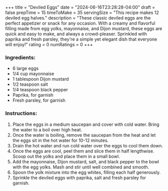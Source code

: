 +++
title = "Deviled Eggs"
date = "2024-06-16T23:28:28-04:00"
draft = false
prepTime = 15
timeToMake = 35
servingSize = "This recipe makes 12 deviled egg halves."
description = "These classic deviled eggs are the perfect appetizer or snack for any occasion. With a creamy and flavorful filling made from egg yolks, mayonnaise, and Dijon mustard, these eggs are quick and easy to make, and always a crowd-pleaser. Sprinkled with paprika and fresh parsley, they're a simple yet elegant dish that everyone will enjoy!"
rating = 0
numRatings = 0
+++

### Ingredients:

- 6 large eggs
- 1/4 cup mayonnaise
- 1 tablespoon Dijon mustard
- 1/2 teaspoon salt
- 1/4 teaspoon black pepper
- Paprika, for garnish
- Fresh parsley, for garnish

### Instructions:

1. Place the eggs in a medium saucepan and cover with cold water. Bring the water to a boil over high heat.
1. Once the water is boiling, remove the saucepan from the heat and let the eggs sit in the hot water for 10-12 minutes.
1. Drain the hot water and run cold water over the eggs to cool them down.
1. Once the eggs are cool, peel them and slice them in half lengthwise. Scoop out the yolks and place them in a small bowl.
1. Add the mayonnaise, Dijon mustard, salt, and black pepper to the bowl with the egg yolks. Mash and stir until well combined and smooth.
1. Spoon the yolk mixture into the egg whites, filling each half generously.
1. Sprinkle the deviled eggs with paprika, salt and fresh parsley for garnish. 